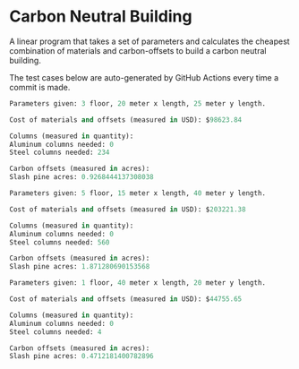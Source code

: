 # Carbon Neutral Building
A linear program that takes a set of parameters and calculates the cheapest combination of materials and carbon-offsets to build a carbon neutral building.

The test cases below are auto-generated by GitHub Actions every time a commit is made.
<!-- TEST CASE 1 -->
```python
Parameters given: 3 floor, 20 meter x length, 25 meter y length.

Cost of materials and offsets (measured in USD): $98623.84

Columns (measured in quantity):
Aluminum columns needed: 0
Steel columns needed: 234

Carbon offsets (measured in acres):
Slash pine acres: 0.9268444137308038
```
<!-- END TEST CASE -->

<!-- TEST CASE 2 -->
```python
Parameters given: 5 floor, 15 meter x length, 40 meter y length.

Cost of materials and offsets (measured in USD): $203221.38

Columns (measured in quantity):
Aluminum columns needed: 0
Steel columns needed: 560

Carbon offsets (measured in acres):
Slash pine acres: 1.871280690153568
```
<!-- END TEST CASE -->

<!-- TEST CASE 3 -->
```python
Parameters given: 1 floor, 40 meter x length, 20 meter y length.

Cost of materials and offsets (measured in USD): $44755.65

Columns (measured in quantity):
Aluminum columns needed: 0
Steel columns needed: 4

Carbon offsets (measured in acres):
Slash pine acres: 0.4712181400782896
```
<!-- END TEST CASE -->